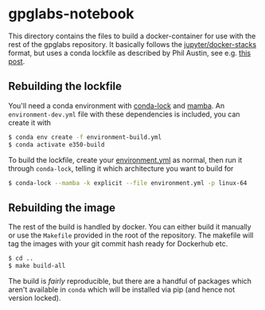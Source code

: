 # gpglabs-notebook

This directory contains the files to build a docker-container for use with the
rest of the gpglabs repository. It basically follows the
[jupyter/docker-stacks](https://github.com/jupyter/docker-stacks) format, but
uses a conda lockfile as described by Phil Austin, see e.g. [this
post](https://pythonspeed.com/articles/conda-dependency-management/).

## Rebuilding the lockfile

You'll need a conda environment with
[conda-lock](https://github.com/conda-incubator/conda-lock) and
[mamba](https://anaconda.org/conda-forge/mamba). An `environment-dev.yml` file
with these dependencies is included, you can create it with
```bash
$ conda env create -f environment-build.yml
$ conda activate e350-build
```

To build the lockfile, create your
[environment.yml](https://conda.io/projects/conda/en/latest/user-guide/tasks/manage-environments.html)
as normal, then run it through `conda-lock`, telling it which architecture you
want to build for
```bash
$ conda-lock --mamba -k explicit --file environment.yml -p linux-64
```

## Rebuilding the image

The rest of the build is handled by docker. You can either build it manually or
use the `Makefile` provided in the root of the repository. The makefile will tag
the images with your git commit hash ready for Dockerhub etc.
```bash
$ cd ..
$ make build-all
```

The build is _fairly_ reproducible, but there are a handful of packages which
aren't available in `conda` which will be installed via pip (and hence not
version locked).
